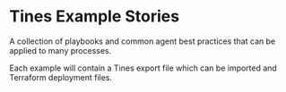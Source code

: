 # Tines Example Stories

A collection of playbooks and common agent best practices that can be applied to many processes.

Each example will contain a Tines export file which can be imported and Terraform deployment files.
